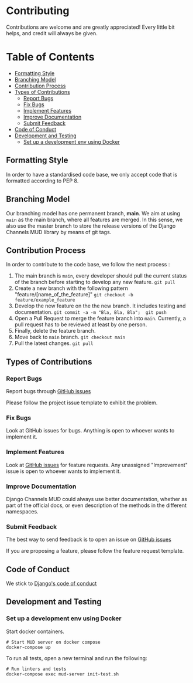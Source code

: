 # Contributing

Contributions are welcome and are greatly appreciated! Every
little bit helps, and credit will always be given.

# Table of Contents
  * [Formatting Style](#formatting-style)
  * [Branching Model](#branching-model)
  * [Contribution Process](#contribution-process)
  * [Types of Contributions](#types-of-contributions)
      - [Report Bugs](#report-bugs)
      - [Fix Bugs](#fix-bugs)
      - [Implement Features](#implement-features)
      - [Improve Documentation](#improve-documentation)
      - [Submit Feedback](#submit-feedback)
  * [Code of Conduct](#documentation)
  * [Development and Testing](#development-and-testing)
      - [Set up a development env using Docker](#set-up-a-development-env-using-docker)

## Formatting Style

In order to have a standardised code base, we only accept code that is formatted according to PEP 8.

## Branching Model

Our branching model has one permanent branch, **main**. We aim at using `main` as the main branch, where all 
features are merged. In this sense, we also use the master branch to store the release versions of the Django Channels MUD library 
by means of git tags.

## Contribution Process

In order to contribute to the code base, we follow the next process :
1. The main branch is `main`, every developer should pull the current status of the branch before starting to develop any new feature.
`git pull`
1. Create a new branch with the following pattern "feature/[name_of_the_feature]"
`git checkout -b feature/example_feature`
3. Develop the new feature on the the new branch. It includes testing and documentation.
`git commit -a -m "Bla, Bla, Bla";  git push`
4. Open a Pull Request to merge the feature branch into `main`. Currently, a pull request has to be reviewed at least by one person.
5. Finally, delete the feature branch.
6. Move back to `main` branch.
`git checkout main`
7. Pull the latest changes.
`git pull`

## Types of Contributions

### Report Bugs

Report bugs through [GitHub issues](https://github.com/criped/mud-server/issues)

Please follow the project issue template to exhibit the problem.

### Fix Bugs

Look at GitHub issues for bugs. Anything is open to whoever wants to implement it.

### Implement Features

Look at [GitHub issues](https://github.com/criped/mud-server/issues) for feature requests. Any unassigned
"Improvement" issue is open to whoever wants to implement it.

### Improve Documentation

Django Channels MUD could always use better documentation, whether as part of the official docs, or even description of the 
methods in the different namespaces.

### Submit Feedback

The best way to send feedback is to open an issue on [GitHub issues](https://github.com/criped/mud-server/issues)

If you are proposing a feature, please follow the feature request template.

## Code of Conduct

We stick to [Django's code of conduct](https://www.djangoproject.com/conduct/)

## Development and Testing

### Set up a development env using Docker

Start docker containers.

```
# Start MUD server on docker compose 
docker-compose up
```

To run all tests, open a new terminal and run the following:
```
# Run linters and tests
docker-compose exec mud-server init-test.sh
```
